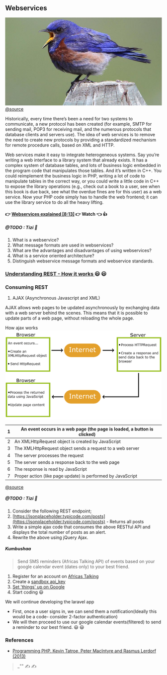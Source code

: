 ## Webservices

![](resources/chirp.jpg)
[@source](https://images.reference.com/reference-production-images/question/aq/700px-394px/can-birds-stop-chirping_c2b2adb0c4a22e64.jpg)

Historically, every time there’s been a need for two systems to communicate, a new
protocol has been created (for example, SMTP for sending mail, POP3 for receiving
mail, and the numerous protocols that database clients and servers use). The idea of
web services is to remove the need to create new protocols by providing a standardized
mechanism for remote procedure calls, based on XML and HTTP.

Web services make it easy to integrate heterogeneous systems. Say you’re writing a web
interface to a library system that already exists. It has a complex system of database
tables, and lots of business logic embedded in the program code that manipulates those
tables. And it’s written in C++. You could reimplement the business logic in PHP,
writing a lot of code to manipulate tables in the correct way, or you could write a little
code in C++ to expose the library operations (e.g., check out a book to a user, see when
this book is due back, see what the overdue fines are for this user) as a web service.
Now your PHP code simply has to handle the web frontend; it can use the library service
to do all the heavy lifting.

#### 👉 [Webservices explained [8:13]](https://www.linkedin.com/learning/programming-foundations-web-services/what-is-a-web-service) 👉 Watch 👈 👍

##### @TODO : Tizi 🤔
1. What is a webservice?
2. What message formats are used in webservices?
3. What are the advantages and disadvantages of using webservices?
4. What is a service oriented architecture?
5. Distinguish webservice message formats and webservice standards.

### [Understanding REST - How it works ](https://spring.io/understanding/REST) 😃 😃

### Consuming REST
1. AJAX (Asynchronous Javascript  and XML)

  AJAX allows web pages to be updated asynchronously by exchanging data with a web server behind the scenes. This means that it is possible to update parts of a web page, without reloading the whole page.

  How ajax works
![  ](resources/ajax.gif)


1  |  An event occurs in a web page (the page is loaded, a button is clicked)
--|--
2  |  An XMLHttpRequest object is created by JavaScript
3  |  The XMLHttpRequest object sends a request to a web server
4  |  The server processes the request
5  |  The server sends a response back to the web page
6  |  The response is read by JavaScript
7  |   Proper action (like page update) is performed by JavaScript

[@source](https://www.w3schools.com/xml/ajax_intro.asp)

##### @TODO : Tizi 🤔

1. Consider the following REST endpoint;
  1. [https://jsonplaceholder.typicode.com/posts](https://jsonplaceholder.typicode.com/posts) - Returns all posts
2. Write a simple ajax code that consumes the above RESTful API and displays the total number of posts as an alert.
3. Rewrite the above using jQuery Ajax.

##### Kumbushaa

> Send SMS reminders
(Africas Talking API) of events
based on your google calendar
event (dates only) to your best
friend.

1. Register for an account on [Africas Talking](https://africastalking.com/)
2. Create a [sandbox api_key](https://account.africastalking.com/apps/sandbox/settings/key)
3. [Set 'things' up on Google](https://developers.google.com/api-client-library/php/start/get_started)
4. Start coding 😃

We will continue developing the laravel app
- First, once a user signs in, we can send them a notification(Ideally this would be a code- consider 2-factor authentication)
- We will then proceed to use our google calendar events(filtered) to send a reminder to our best friend. 😃 😃

### References

- [Programming PHP. Kevin Tatroe, Peter MacIntyre and Rasmus Lerdorf (2013)](http://shop.oreilly.com/product/0636920012443.do)

>_"" ✍ ✍
